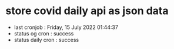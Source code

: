 # store covid daily api as json data

- last cronjob : Friday, 15 July 2022 01:44:37
- status og cron : success
- status daily cron : success
      
      